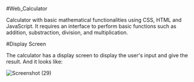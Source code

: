 #Web_Calculator

Calculator with basic mathematical functionalities using CSS, HTML and JavaScript. It requires an interface to perform basic functions such as addition, substraction, division, and multiplication.

#Display Screen

The calculator has a display screen to display the user's input and give the result. And it looks like:

![Screenshot (29)](https://github.com/Mohammad-Amir-tech/OIBSIP/assets/143278584/7b324e3d-a410-4875-b6d1-f4e056eaadc0)



